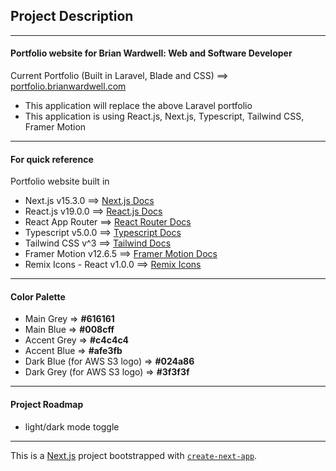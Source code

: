 ## Project Description

<hr>

#### Portfolio website for Brian Wardwell: Web and Software Developer

Current Portfolio (Built in Laravel, Blade and CSS) ==> [portfolio.brianwardwell.com](https://portfolio.brianwardwell.com/)
- This application will replace the above Laravel portfolio
- This application is using React.js, Next.js, Typescript, Tailwind CSS, Framer Motion


<hr>

#### For quick reference
Portfolio website built in
- Next.js v15.3.0 ==> [Next.js Docs](https://nextjs.org/docs)
- React.js v19.0.0 ==> [React.js Docs](https://react.dev/reference/react)
- React App Router ==> [React Router Docs](https://reactrouter.com/home)
- Typescript v5.0.0 ==> [Typescript Docs](https://www.typescriptlang.org/docs/)
- Tailwind CSS v^3 ==> [Tailwind Docs](http://tailwindcss.com/docs/styling-with-utility-classes)
- Framer Motion v12.6.5 ==> [Framer Motion Docs](https://motion.dev/docs)
- Remix Icons - React v1.0.0 ==> [Remix Icons](https://remixicon.com/)

<hr>

#### Color Palette

- Main Grey => **#616161**
- Main Blue => **#008cff**
- Accent Grey => **#c4c4c4**
- Accent Blue => **#afe3fb**
- Dark Blue (for AWS S3 logo) => **#024a86**
- Dark Grey (for AWS S3 logo) => **#3f3f3f**

<hr>

#### Project Roadmap

- light/dark mode toggle

<hr>

This is a [Next.js](https://nextjs.org) project bootstrapped with [`create-next-app`](https://nextjs.org/docs/app/api-reference/cli/create-next-app).
